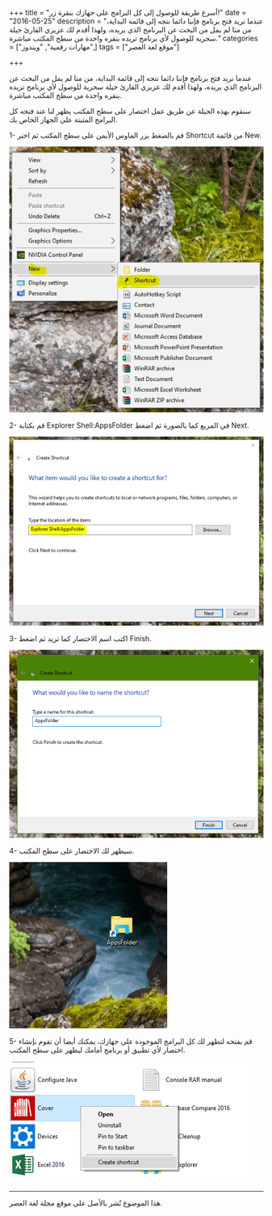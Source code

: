+++
title = "أسرع طريقة للوصول إلى كل البرامج على جهازك بنقرة زر!"
date = "2016-05-25"
description = "عندما نريد فتح برنامج فإننا دائما نتجه إلى قائمة البداية، من منا لم يمل من البحث عن البرنامج الذي يريده، ولهذا أقدم لك عزيزي القارئ حيلة سحرية للوصول لأي برنامج تريده بنقره واحدة من سطح المكتب مباشرة."
categories = ["مهارات رقمية", "ويندوز",]
tags = ["موقع لغة العصر"]

+++

عندما نريد فتح برنامج فإننا دائما نتجه إلى قائمة البداية، من منا لم يمل من البحث عن البرنامج الذي يريده، ولهذا أقدم لك عزيزي القارئ حيلة سحرية للوصول لأي برنامج تريده بنقره واحدة من سطح المكتب مباشرة.

سنقوم بهذه الحيلة عن طريق عمل اختصار على سطح المكتب يظهر لنا عند فتحه كل البرامج المثبتة على الجهاز الخاص بك.

1- قم بالضغط بزر الماوس الأيمن على سطح المكتب ثم اختر Shortcut من قائمة New.

![1](images/2016-635997803973362170-336.png)

2- قم بكتابة Explorer Shell:AppsFolder في المربع كما بالصورة ثم اضغط Next.

![2](images/2016-635997804122811128-281.png)

3- اكتب اسم الاختصار كما تريد ثم اضغط Finish.

![3](images/2016-635997804222651768-265.png)

4- سيظهر لك الاختصار على سطح المكتب.

![4](images/2016-635997804341524530-152.png)

5- قم بفتحه لتظهر لك كل البرامج الموجودة على جهازك، يمكنك أيضا أن تقوم بإنشاء اختصار لأي تطبيق أو برنامج أمامك ليظهر على سطح المكتب.

![5](images/2016-635997804433721121-372.png)

---
هذا الموضوع نٌشر باﻷصل على موقع مجلة لغة العصر.